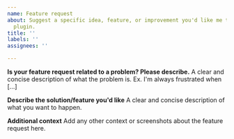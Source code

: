 ```yaml
---
name: Feature request
about: Suggest a specific idea, feature, or improvement you'd like me to add to the
  plugin.
title: ''
labels: ''
assignees: ''

---
```


**Is your feature request related to a problem? Please describe.**
A clear and concise description of what the problem is. Ex. I'm always frustrated when [...]

**Describe the solution/feature you'd like**
A clear and concise description of what you want to happen.

**Additional context**
Add any other context or screenshots about the feature request here.
